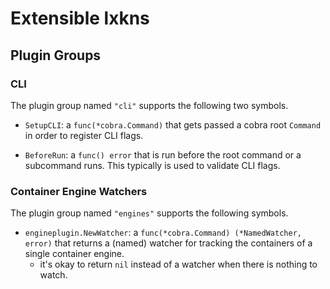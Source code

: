 # Extensible lxkns

## Plugin Groups

### CLI

The plugin group named `"cli"` supports the following two symbols.

- `SetupCLI`: a `func(*cobra.Command)` that gets passed a cobra root `Command`
  in order to register CLI flags.

- `BeforeRun`: a `func() error` that is run before the root command or a
  subcommand runs. This typically is used to validate CLI flags.

### Container Engine Watchers

The plugin group named `"engines"` supports the following symbols.

- `engineplugin.NewWatcher`: a `func(*cobra.Command) (*NamedWatcher, error)`
  that returns a (named) watcher for tracking the containers of a single
  container engine.
  - it's okay to return `nil` instead of a watcher when there is nothing to
    watch.
